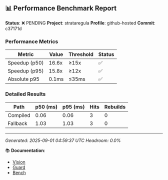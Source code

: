 ## 📊 Performance Benchmark Report

**Status**: ❌ PENDING
**Project**: strataregula
**Profile**: github-hosted
**Commit**: c37171d

### Performance Metrics

| Metric | Value | Threshold | Status |
|--------|-------|-----------|--------|
| Speedup (p50) | 16.6x | ≥15x | ✅ |
| Speedup (p95) | 15.8x | ≥12x | ✅ |
| Absolute p95 | 0.1ms | ≤35ms | ✅ |

### Detailed Results

| Path | p50 (ms) | p95 (ms) | Hits | Rebuilds |
|------|----------|----------|------|----------|
| Compiled | 0.06 | 0.06 | 3 | 0 |
| Fallback | 1.03 | 1.03 | 3 | 0 |

---
*Generated: 2025-09-01 04:59:37 UTC*
*Headroom: 0.0%*

📚 **Documentation**:
- [Vision](docs/history/performance_acceleration_lecture.md)
- [Guard](docs/GOLDEN_METRICS_GUARD.md)
- [Bench](docs/bench/bench_guard_origin.md)